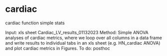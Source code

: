 # cardiac
cardiac function simple stats



Input: xls sheet Cardiac_LV_results_01132023 
Method: Simple ANOVA analyses of cardiac metrics, where we loop over all columns in a data frame and write results to individual tabs in an xls sheet (e.g. HN_cardiac ANOVA)
and plot cardiac metrics in Figures. 
To do: posthoc
